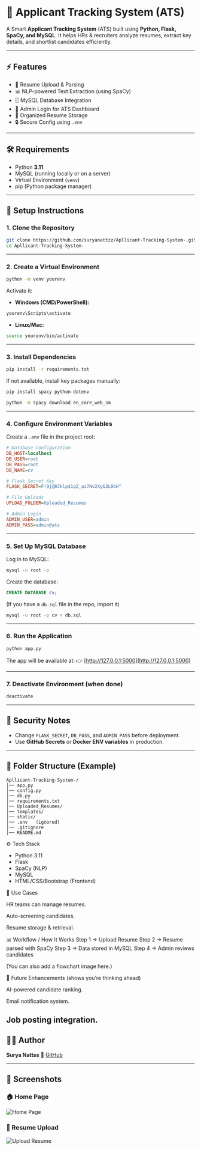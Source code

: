 
# 📌 Applicant Tracking System (ATS)

A Smart **Applicant Tracking System** (ATS) built using **Python, Flask, SpaCy, and MySQL**.
It helps HRs & recruiters analyze resumes, extract key details, and shortlist candidates efficiently.

---

## ⚡ Features

* 📝 Resume Upload & Parsing
* 📊 NLP-powered Text Extraction (using SpaCy)
* 🗄️ MySQL Database Integration
* 🔐 Admin Login for ATS Dashboard
* 📂 Organized Resume Storage
* 🔒 Secure Config using `.env`

---

## 🛠️ Requirements

* Python **3.11**
* MySQL (running locally or on a server)
* Virtual Environment (`venv`)
* pip (Python package manager)

---

## 🚀 Setup Instructions

### 1. Clone the Repository

```bash
git clone https://github.com/suryanattzz/Apllicant-Tracking-System-.git
cd Apllicant-Tracking-System-
```

---

### 2. Create a Virtual Environment

```bash
python -m venv yourenv
```

Activate it:

* **Windows (CMD/PowerShell):**

```bash
yourenv\Scripts\activate
```

* **Linux/Mac:**

```bash
source yourenv/bin/activate
```

---

### 3. Install Dependencies

```bash
pip install -r requirements.txt
```

If not available, install key packages manually:

```bash
pip install spacy python-dotenv
```

```bash
python -m spacy download en_core_web_sm
```

---

### 4. Configure Environment Variables

Create a `.env` file in the project root:

```ini
# Database Configuration
DB_HOST=localhost
DB_USER=root
DB_PASS=root
DB_NAME=cv

# Flask Secret Key
FLASK_SECRET=F!9j@83klp$1qZ_az7Nv2Xy&3L0bH^

# File Uploads
UPLOAD_FOLDER=Uploaded_Resumes

# Admin Login
ADMIN_USER=admin
ADMIN_PASS=admin@ats
```


---

### 5. Set Up MySQL Database

Log in to MySQL:

```bash
mysql -u root -p
```

Create the database:

```sql
CREATE DATABASE cv;
```

(If you have a `db.sql` file in the repo, import it)

```bash
mysql -u root -p cv < db.sql
```

---

### 6. Run the Application

```bash
python app.py
```

The app will be available at:
👉 [http://127.0.0.1:5000](http://127.0.0.1:5000)

---

### 7. Deactivate Environment (when done)

```bash
deactivate
```

---

## 🔐 Security Notes

* Change `FLASK_SECRET`, `DB_PASS`, and `ADMIN_PASS` before deployment.
* Use **GitHub Secrets** or **Docker ENV variables** in production.

---

## 📌 Folder Structure (Example)

```
Apllicant-Tracking-System-/
│── app.py
│── config.py
│── db.py
│── requirements.txt
│── Uploaded_Resumes/
│── templates/
│── static/
│── .env   (ignored)
│── .gitignore
│── README.md
```
⚙️ Tech Stack

- Python 3.11  
- Flask  
- SpaCy (NLP)  
- MySQL  
- HTML/CSS/Bootstrap (Frontend)  


🎯 Use Cases

HR teams can manage resumes.

Auto-screening candidates.

Resume storage & retrieval.

📊 Workflow / How It Works
Step 1 → Upload Resume
Step 2 → Resume parsed with SpaCy
Step 3 → Data stored in MySQL
Step 4 → Admin reviews candidates

(You can also add a flowchart image here.)

🚀 Future Enhancements (shows you’re thinking ahead)

AI-powered candidate ranking.

Email notification system.

Job posting integration.
---

## 👨‍💻 Author

**Surya Nattss**
🔗 [GitHub](https://github.com/suryanattzz)

---
## 📸 Screenshots

### 🏠 Home Page
![Home Page](screenshots/home.png)

### 📂 Resume Upload
![Upload Resume](screenshots/results.png)




